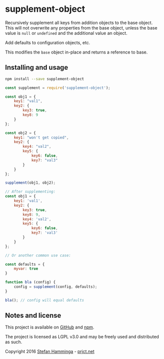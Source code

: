 # supplement-object

Recursively supplement all keys from addition objects to the base object. This will not overwrite any properties from the base object, unless the base value is `null` or `undefined` and the additional value an object.

Add defaults to configuration objects, etc.

This modifies the `base` object in-place and returns a reference to base.

## Installing and usage

```bash
npm install --save supplement-object
```

```js
const supplement = require('supplement-object');

const obj1 = {
    key1: "val1",
    key2: {
        key3: true,
        key8: 9
    }
};

const obj2 = {
    key1: "won't get copied",
    key2: {
        key4: "val2",
        key5: {
            key6: false,
            key7: "val3"
        }
    }
};

supplement(obj1, obj2);

// After supplementing:
const obj1 = {
    key1: 'val1',
    key2: {
        key3: true,
        key8: 9,
        key4: 'val2',
        key5: {
            key6: false,
            key7: 'val3'
        }
    }
};

// Or another common use case:

const defaults = {
    myvar: true
}

function bla (config) {
    config = supplement(config, defaults);
}

bla(); // config will equal defaults
```

## Notes and license

This project is available on [GitHub](https://github.com/StefanHamminga/supplement-object.js) and [npm](https://www.npmjs.com/package/supplement-object).

The project is licensed as LGPL v3.0 and may be freely used and distributed as such.

Copyright 2016 [Stefan Hamminga](mailto:stefan@prjct.net) - [prjct.net](https://prjct.net)
